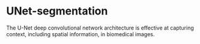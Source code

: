 # UNet-segmentation
The U-Net deep convolutional network architecture is effective at capturing context, including spatial information, in biomedical images.
